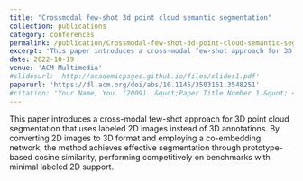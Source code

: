 ```yaml
---
title: "Crossmodal few-shot 3d point cloud semantic segmentation"
collection: publications
category: conferences
permalink: /publication/Crossmodal-few-shot-3d-point-cloud-semantic-segmentation
excerpt: 'This paper introduces a cross-modal few-shot approach for 3D point cloud segmentation that uses labeled 2D images instead of 3D annotations. By converting 2D images to 3D format and employing a co-embedding network, the method achieves effective segmentation through prototype-based cosine similarity, performing competitively on benchmarks with minimal labeled 2D support.'
date: 2022-10-19
venue: 'ACM Multimedia'
#slidesurl: 'http://academicpages.github.io/files/slides1.pdf'
paperurl: 'https://dl.acm.org/doi/abs/10.1145/3503161.3548251'
#citation: 'Your Name, You. (2009). &quot;Paper Title Number 1.&quot; <i>Journal 1</i>. 1(1).'
---
```


This paper introduces a cross-modal few-shot approach for 3D point cloud segmentation that uses labeled 2D images instead of 3D annotations. By converting 2D images to 3D format and employing a co-embedding network, the method achieves effective segmentation through prototype-based cosine similarity, performing competitively on benchmarks with minimal labeled 2D support.
